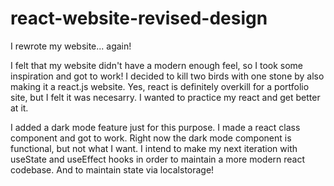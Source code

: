 # react-website-revised-design
I rewrote my website... again! 

I felt that my website didn't have a modern enough feel, so I took some inspiration and got to work! I decided to kill two birds with one stone by also making it a react.js website. Yes, react is definitely overkill for a portfolio site, but I felt it was necesarry. I wanted to practice my react and get better at it. 

I added a dark mode feature just for this purpose. I made a react class component and got to work. Right now the dark mode component is functional, but not what I want. I intend to make my next iteration with useState and useEffect hooks in order to maintain a more modern react codebase. And to maintain state via localstorage! 
